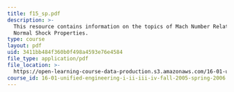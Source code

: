 ```yaml
---
title: f15_sp.pdf
description: >-
  This resource contains information on the topics of Mach Number Relations and,
  Normal Shock Properties.
type: course
layout: pdf
uid: 3411bb484f360b0f498a4593e76e4584
file_type: application/pdf
file_location: >-
  https://open-learning-course-data-production.s3.amazonaws.com/16-01-unified-engineering-i-ii-iii-iv-fall-2005-spring-2006/3411bb484f360b0f498a4593e76e4584_f15_sp.pdf
course_id: 16-01-unified-engineering-i-ii-iii-iv-fall-2005-spring-2006
---
```

